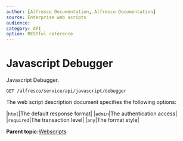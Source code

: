 ```yaml
---
author: [Alfresco Documentation, Alfresco Documentation]
source: Enterprise web scripts
audience: 
category: API
option: RESTful reference
---
```


# Javascript Debugger

Javascript Debugger.

`GET /alfresco/service/api/javascript/debugger`

The web script description document specifies the following options:

|`html`|The default response format|
|`admin`|The authentication access|
|`required`|The transaction level|
|`any`|The format style|

**Parent topic:**[Webscripts](../references/RESTful-Webscripts.md)

